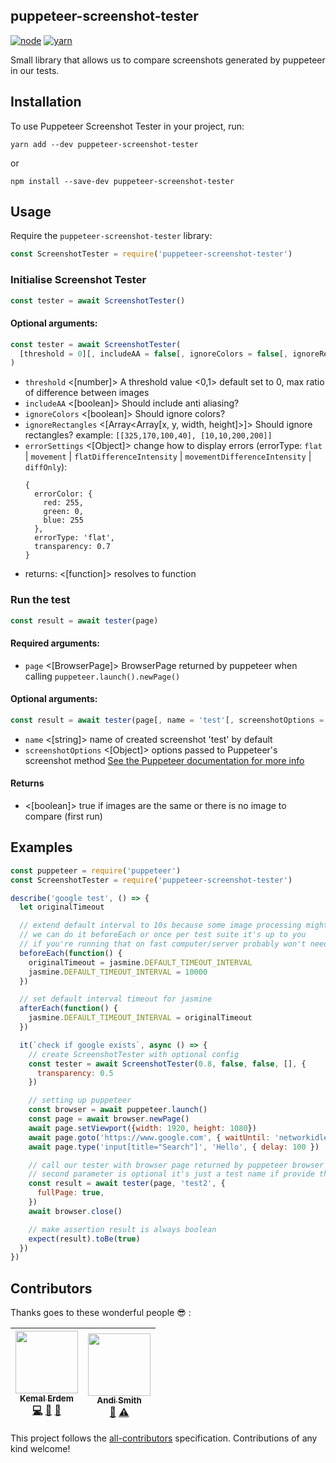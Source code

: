 puppeteer-screenshot-tester
---------------------------

[![node](https://img.shields.io/badge/node-8.9.x-brightgreen.svg)]()
[![yarn](https://img.shields.io/badge/yarn-1.x-brightgreen.svg)]()

Small library that allows us to compare screenshots generated by puppeteer in our tests.

Installation
--------------
To use Puppeteer Screenshot Tester in your project, run:
```
yarn add --dev puppeteer-screenshot-tester
```

or

```
npm install --save-dev puppeteer-screenshot-tester
```

Usage
-------------
Require the `puppeteer-screenshot-tester` library:

```js
const ScreenshotTester = require('puppeteer-screenshot-tester')
```

### Initialise Screenshot Tester

```js
const tester = await ScreenshotTester()
```

#### Optional arguments:
```js
const tester = await ScreenshotTester(
  [threshold = 0][, includeAA = false[, ignoreColors = false[, ignoreRectangles = [] [, errorSettings = Object]]]]
)
```

- `threshold` <[number]> A threshold value <0,1> default set to 0, max ratio of difference between images
- `includeAA` <[boolean]> Should include anti aliasing?
- `ignoreColors` <[boolean]> Should ignore colors?
- `ignoreRectangles` <[Array<Array[x, y, width, height]>]> Should ignore rectangles? example: `[[325,170,100,40], [10,10,200,200]]`
- `errorSettings` <[Object]> change how to display errors (errorType: `flat` | `movement` | `flatDifferenceIntensity` | `movementDifferenceIntensity` | `diffOnly`):
    ```
    {
      errorColor: {
        red: 255,
        green: 0,
        blue: 255
      },
      errorType: 'flat',
      transparency: 0.7
    }
    ```
- returns: <[function]> resolves to function

### Run the test

```js
const result = await tester(page)
```

#### Required arguments:
- `page` <[BrowserPage]> BrowserPage returned by puppeteer when calling `puppeteer.launch().newPage()`

#### Optional arguments:
```js
const result = await tester(page[, name = 'test'[, screenshotOptions = {}]])
```

- `name` <[string]> name of created screenshot 'test' by default
- `screenshotOptions` <[Object]> options passed to Puppeteer's screenshot method [See the Puppeteer documentation for more info](https://github.com/GoogleChrome/puppeteer/blob/master/docs/api.md#pagescreenshotoptions)

#### Returns
- <[boolean]> true if images are the same or there is no image to compare (first run)

Examples
----------------

```javascript
const puppeteer = require('puppeteer')
const ScreenshotTester = require('puppeteer-screenshot-tester')

describe('google test', () => {
  let originalTimeout

  // extend default interval to 10s because some image processing might take some time
  // we can do it beforeEach or once per test suite it's up to you
  // if you're running that on fast computer/server probably won't need to do that
  beforeEach(function() {
    originalTimeout = jasmine.DEFAULT_TIMEOUT_INTERVAL
    jasmine.DEFAULT_TIMEOUT_INTERVAL = 10000
  })

  // set default interval timeout for jasmine
  afterEach(function() {
    jasmine.DEFAULT_TIMEOUT_INTERVAL = originalTimeout
  })

  it(`check if google exists`, async () => {
    // create ScreenshotTester with optional config
    const tester = await ScreenshotTester(0.8, false, false, [], {
      transparency: 0.5
    })

    // setting up puppeteer
    const browser = await puppeteer.launch()
    const page = await browser.newPage()
    await page.setViewport({width: 1920, height: 1080})
    await page.goto('https://www.google.com', { waitUntil: 'networkidle0' })
    await page.type('input[title="Search"]', 'Hello', { delay: 100 })

    // call our tester with browser page returned by puppeteer browser
    // second parameter is optional it's just a test name if provide that's filename
    const result = await tester(page, 'test2', {
      fullPage: true,
    })
    await browser.close()

    // make assertion result is always boolean
    expect(result).toBe(true)
  })
})
```

## Contributors

Thanks goes to these wonderful people :sunglasses: :

<!-- ALL-CONTRIBUTORS-LIST:START - Do not remove or modify this section -->
<!-- prettier-ignore -->
| [<img src="https://avatars0.githubusercontent.com/u/3284639?v=4" width="100px;"/><br /><sub><b>Kemal Erdem</b></sub>](https://github.com/burnpiro)<br />[💻](https://github.com/burnpiro/puppeteer-screenshot-tester/commits?author=burnpiro "Code") [📖](https://github.com/burnpiro/puppeteer-screenshot-tester/commits?author=burnpiro "Documentation") [👀](#review-burnpiro "Reviewed Pull Requests") | [<img src="https://avatars2.githubusercontent.com/u/426677?v=4" width="100px;"/><br /><sub><b>Andi Smith</b></sub>](http://www.andismith.com)<br />[📖](https://github.com/burnpiro/puppeteer-screenshot-tester/commits?author=andismith "Documentation") [⚠️](https://github.com/burnpiro/puppeteer-screenshot-tester/commits?author=andismith "Tests") |
| :---: | :---: |
<!-- ALL-CONTRIBUTORS-LIST:END -->

This project follows the [all-contributors](https://github.com/kentcdodds/all-contributors) specification. Contributions of any kind welcome!